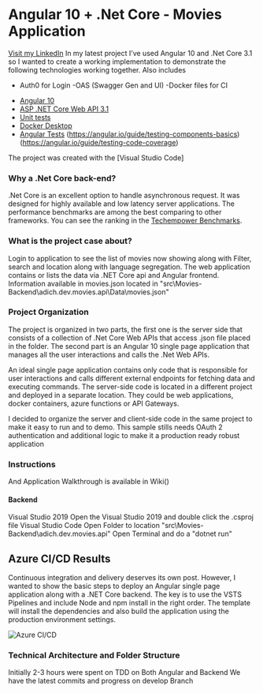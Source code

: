 # Angular 10 + .Net Core - Movies Application
[Visit my LinkedIn](https://www.linkedin.com/in/aditya2020/)
In my latest project I’ve used Angular 10 and .Net Core 3.1 so I wanted to create a working implementation to demonstrate the following technologies working together. 
Also includes
- Auth0 for Login
-OAS (Swagger Gen and UI)
-Docker files for CI
* [Angular 10](https://angular.io/)
* [ASP .NET Core Web API 3.1](https://docs.microsoft.com/en-us/aspnet/core/?view=aspnetcore-3.1)
* [Unit tests](https://docs.microsoft.com/en-us/dotnet/architecture/microservices/multi-container-microservice-net-applications/test-aspnet-core-services-web-apps)
* [Docker Desktop](https://docs.docker.com/develop/develop-images/multistage-build/) 
* [Angular Tests](https://angular.io/guide/testing-services)
		(https://angular.io/guide/testing-components-basics)
		(https://angular.io/guide/testing-code-coverage)

The project was created with the [Visual Studio Code]

### Why a .Net Core back-end? 

.Net Core is an excellent option to handle asynchronous request. It was designed for highly available and low latency server applications. The performance benchmarks are among the best comparing to other frameworks. You can see the ranking in the [Techempower Benchmarks](https://www.techempower.com/benchmarks/).
 


### What is the project case about?
Login to application to see the list of movies now showing along with Filter, search and location along with language segregation. 
The web application contains or lists the data via .NET Core api and Angular frontend. Information available in movies.json located in "src\Movies-Backend\adich.dev.movies.api\Data\movies.json"

### Project Organization
The project is organized in two parts, the first one is the server side that consists of a collection of .Net Core Web APIs that access .json file placed in the folder. The second part is an Angular 10 single page application that manages all the user interactions and calls the .Net Web APIs.

An ideal single page application contains only code that is responsible for user interactions and calls different external endpoints for fetching data and executing commands. The server-side code is located in a different project and deployed in a separate location. They could be web applications, docker containers, azure functions or API Gateways.

I decided to organize the server and client-side code in the same project to make it easy to run and to demo. This sample stills needs OAuth 2 authentication and additional logic to make it a production ready robust application

### Instructions

And Application Walkthrough is available in Wiki()


#### Backend
Visual Studio 2019
Open the Visual Studio 2019 and double click the .csproj file
Visual Studio Code
Open Folder to location "src\Movies-Backend\adich.dev.movies.api"
Open Terminal and do a "dotnet run"


 
## Azure CI/CD Results
Continuous integration and delivery deserves its own post. However, I wanted to show the basic steps to deploy an Angular single page application along with a .NET Core backend. The key is to use the VSTS Pipelines and include Node and npm install in the right order. The template will install the dependencies and also build the application using the production environment settings.  

![Azure CI/CD](https://andarito.blob.core.windows.net/github/gihub/AngularCRUD/CICD.JPG)

### Technical Architecture and Folder Structure
 

Initially 2-3 hours were spent on TDD on Both Angular and Backend
We have the latest commits and progress on develop Branch 





